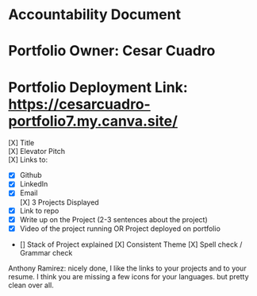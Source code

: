 # Accountability Document

# Portfolio Owner: Cesar Cuadro

# Portfolio Deployment Link: https://cesarcuadro-portfolio7.my.canva.site/

[X] Title  
 [X] Elevator Pitch  
 [X] Links to:

- [x] Github
- [x] LinkedIn
- [x] Email  
       [X] 3 Projects Displayed
- [x] Link to repo
- [x] Write up on the Project (2-3 sentences about the project)
- [x] Video of the project running OR Project deployed on portfolio
- [] Stack of Project explained
  [X] Consistent Theme
  [X] Spell check / Grammar check

Anthony Ramirez: nicely done, I like the links to your projects and to your resume. I think you are missing a few icons for your languages. but pretty clean over all.

